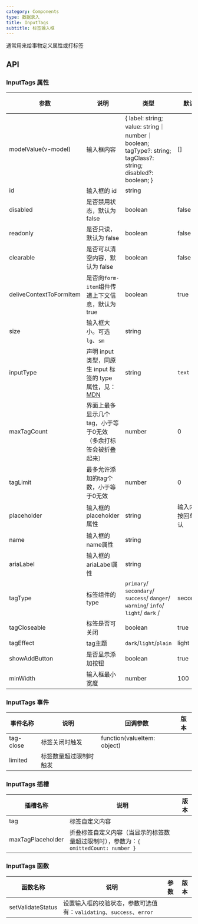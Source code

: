 ```yaml
---
category: Components
type: 数据录入
title: InputTags
subtitle: 标签输入框
---
```


通常用来给事物定义属性或打标签

## API

### InputTags 属性

| 参数                        | 说明                                                                                                            | 类型                                                                               | 默认值       | 版本  |
|---------------------------|---------------------------------------------------------------------------------------------------------------|----------------------------------------------------------------------------------|-----------|-----|
| modelValue(v-model)       | 输入框内容                                                                                                         | { label: string; value: string｜number｜boolean; tagType?: string; tagClass?: string; disabled?: boolean; } |     []   |     |
| id                        | 输入框的 id                                                                                                       | string                                                                           |           |     |
| disabled                  | 是否禁用状态，默认为 false                                                                                              | boolean                                                                          | false     |     |
| readonly                  | 是否只读，默认为 false                                                                                                | boolean                                                                          | false     |     |
| clearable                 | 是否可以清空内容，默认为 false                                                                                            | boolean                                                                          | false     |     |
| deliveContextToFormItem   | 是否向`form-item`组件传递上下文信息，默认为 true                                                                              | boolean                                                                          | true      |     |
| size                      | 输入框大小。可选 `lg`、`sm`                                                                                            | string                                                                           |           |     |
| inputType                 | 声明 input 类型，同原生 input 标签的 type 属性，见：[MDN](https://developer.mozilla.org/zh-CN/docs/Web/HTML/Element/input#属性) | string                                                                           | `text`    |     |
| maxTagCount               | 界面上最多显示几个tag，小于等于0无效（多余打标签会被折叠起来）                                                                             | number                                                                           | 0         |     |  |
| tagLimit                  | 最多允许添加的tag个数，小于等于0无效                                                                                                  | number                                                                           | 0         |     |  |
| placeholder               | 输入框的placeholder属性                                                                                             | string                                                                           | 输入内容，按回车键确认 |     |  |
| name                      | 输入框的name属性                                                                                                    | string                                                                           |           |     |  |
| ariaLabel                 | 输入框的ariaLabel属性                                                                                               | string                                                                           |           |     |  |
| tagType                   | 标签组件的type                                | `primary`/ `secondary`/ `success`/ `danger`/ `warning`/ `info`/ `light`/ `dark` / | secondary |     |  |
| tagCloseable              | 标签是否可关闭                                                                                            | boolean                                                                          | true      |     |  |
| tagEffect                 | tag主题                                                                                                          | `dark`/`light`/`plain`                                                           | light     |     |
| showAddButton             | 是否显示添加按钮                                                                                                          | boolean                                                                          | true      |     |
| minWidth                  | 输入框最小宽度                                                                                               | number                                                                           | 100       |     |  |

### InputTags 事件

| 事件名称   | 说明          | 回调参数                        | 版本    |
|--------|-------------|-----------------------------|-------|
| tag-close | 标签关闭时触发     | function(valueItem: object) |       |
| limited  | 标签数量超过限制时触发 |               |       |

### InputTags 插槽

| 插槽名称       | 说明                                                      | 版本  |
|------------|---------------------------------------------------------|-----|
| tag        | 标签自定义内容                                                 |     |
| maxTagPlaceholder     | 折叠标签自定义内容（当显示的标签数量超过限制时），参数为：`{ omittedCount: number }` |     |

### InputTags 函数

| 函数名称       | 说明                                               | 参数                                         | 版本          |
|------------|--------------------------------------------------|--------------------------------------------|-------------|
| setValidateStatus     | 设置输入框的校验状态，参数可选值有：`validating`、`success`、`error` |         |
